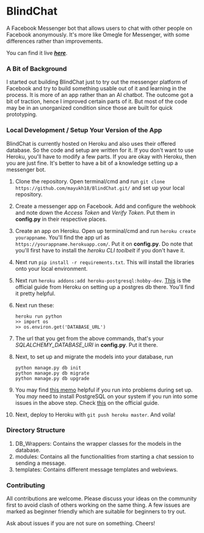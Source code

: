 # BlindChat

A Facebook Messenger bot that allows users to chat with other people on Facebook anonymously. It's more like Omegle for Messenger, with some differences rather than improvements.



You can find it live [***here***](https://m.me/blindchat.go).





### A Bit of Background

I started out building BlindChat just to try out the messenger platform of Facebook and try to build something usable out of it and learning in the process. It is more of an app rather than an AI chatbot. The outcome got a bit of traction, hence I improved certain parts of it. But most of the code may be in an unorganized condition since those are built for quick prototyping.





### Local Development / Setup Your Version of the App

BlindChat is currently hosted on Heroku and also uses their offered database. So the code and setup are written for it. If you don't want to use Heroku, you'll have to modify a few parts. If you are okay with Heroku, then you are just fine. It's better to have a bit of a knowledge setting up a messenger bot.



1. Clone the repository. Open terminal/cmd and run `git clone https://github.com/mayukh18/BlindChat.git/` and set up your local repository.

2. Create a messenger app on Facebook. Add and configure the webhook and note down the *Access Token* and *Verify Token*. Put them in **config.py** in their respective places.

3. Create an app on Heroku. Open up terminal/cmd and run `heroku create yourappname`. You'll find the app url as `https://yourappname.herokuapp.com/`. Put it on **config.py**. Do note that you'll first have to install the *heroku CLI toolbelt* if you don't have it.

4. Next run `pip install -r requirements.txt`. This will install the libraries onto your local environment.

5. Next run `heroku addons:add heroku-postgresql:hobby-dev`. [This](https://devcenter.heroku.com/articles/heroku-postgresql#set-up-postgres-on-windows) is the official guide from Heroku on setting up a postgres db there. You'll find it pretty helpful.

6. Next run these:

   ```
   heroku run python
   >> import os
   >> os.environ.get('DATABASE_URL')
   ```

7. The url that you get from the above commands, that's your *SQLALCHEMY_DATABASE_URI* in **config.py**. Put it there.

8. Next, to set up and migrate the models into your database, run

   ```
   python manage.py db init
   python manage.py db migrate
   python manage.py db upgrade
   ```

9. You may find [this memo](https://gist.github.com/mayukh18/2223bc8fc152631205abd7cbf1efdd41/) helpful if you run into problems during set up. You *may* need to install PostgreSQL on your system if you run into some issues in the above step. Check [this](https://devcenter.heroku.com/articles/heroku-postgresql#set-up-postgres-on-windows) on the official guide.

10. Next, deploy to Heroku with `git push heroku master`. And voila!




###

### Directory Structure

1. DB_Wrappers: Contains the wrapper classes for the models in the database.
2. modules: Contains all the functionalities from starting a chat session to sending a message.
3. templates: Contains different message templates and webviews.






### Contributing

All contributions are welcome. Please discuss your ideas on the community first to avoid clash of others working on the same thing. A few issues are marked as beginner friendly which are suitable for beginners to try out.

Ask about issues if you are not sure on something. Cheers!

